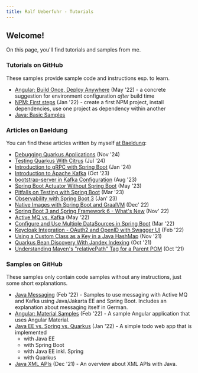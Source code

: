 ```yaml
---
title: Ralf Ueberfuhr - Tutorials
---
```

## Welcome!

On this page, you'll find tutorials and samples from me.

### Tutorials on GitHub
These samples provide sample code and instructions esp. to learn.

- [Angular: Build Once, Deploy Anywhere](https://github.com/ueberfuhr-tutorials/ng-buildonce-deployanywhere) (May '22) - a concrete suggestion for environment configuration _after_ build time 
- [NPM: First steps](https://github.com/ueberfuhr-tutorials/npm-first-steps) (Jan '22) - create a first NPM project, install dependencies, use one project as dependency within another
- [Java: Basic Samples](https://github.com/ueberfuhr-tutorials/java-basics)

### Articles on Baeldung
You can find these articles written by myself [at Baeldung](https://www.baeldung.com/author/ralfueberfuhr):

- [Debugging Quarkus Applications](https://www.baeldung.com/quarkus-debug-apps) (Nov '24)
- [Testing Quarkus With Citrus](https://www.baeldung.com/quarkus-citrus-test) (Jul '24)
- [Introduction to gRPC with Spring Boot](https://www.baeldung.com/spring-boot-grpc) (Jan '24)
- [Introduction to Apache Kafka](https://www.baeldung.com/apache-kafka) (Oct '23)
- [bootstrap-server in Kafka Configuration](https://www.baeldung.com/java-kafka-bootstrap-server) (Aug '23)
- [Spring Boot Actuator Without Spring Boot](https://www.baeldung.com/spring-boot-actuator-without-spring-boot) (May '23)
- [Pitfalls on Testing with Spring Boot](https://www.baeldung.com/spring-boot-testing-pitfalls) (Mar '23)
- [Observability with Spring Boot 3](https://www.baeldung.com/spring-boot-3-observability) (Jan' 23)
- [Native Images with Spring Boot and GraalVM](https://www.baeldung.com/spring-native-intro) (Dec' 22)
- [Spring Boot 3 and Spring Framework 6 - What's New](https://www.baeldung.com/spring-boot-3-spring-6-new) (Nov' 22)
- [Active MQ vs. Kafka](https://www.baeldung.com/apache-activemq-vs-kafka) (May '22)
- [Configure and Use Multiple DataSources in Spring Boot](https://www.baeldung.com/spring-boot-configure-multiple-datasources) (Mar '22)
- [Keycloak Integration - OAuth2 and OpenID with Swagger UI](https://www.baeldung.com/keycloak-oauth2-openid-swagger) (Feb '22)
- [Using a Custom Class as a Key in a Java HashMap](https://www.baeldung.com/java-custom-class-map-key) (Nov '21)
- [Quarkus Bean Discovery With Jandex Indexing](https://www.baeldung.com/quarkus-bean-discovery-index) (Oct '21)
- [Understanding Maven's "relativePath" Tag for a Parent POM](https://www.baeldung.com/maven-relativepath) (Oct '21)

### Samples on GitHub
These samples only contain code samples without any instructions, just some short explanations.

- [Java Messaging](https://github.com/ueberfuhr-trainings/messaging-samples) (Feb '22) - Samples to use messaging with Active MQ and Kafka using Java/Jakarta EE and Spring Boot. Includes an explanation about messaging itself in German.
- [Angular: Material Samples](https://github.com/ueberfuhr-trainings/ng-material-samples) (Feb '22) - A sample Angular application that uses Angular Material.
- [Java EE vs. Spring vs. Quarkus](https://github.com/ueberfuhr-trainings/javaee-vs-spring) (Jan '22) - A simple todo web app that is implemented
  - with Java EE
  - with Spring Boot
  - with Java EE inkl. Spring
  - with Quarkus
- [Java XML APIs](https://github.com/ueberfuhr-trainings/java-xml-apis) (Dec '21) - An overview about XML APIs with Java. 
